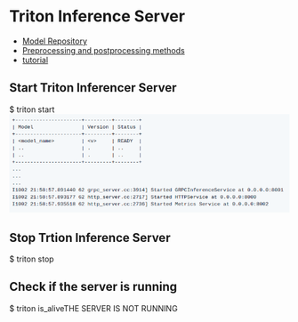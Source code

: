 # Triton Inference Server 

* [Model Repository](model_repository.md)
* [Preprocessing and postprocessing methods](docs/pre_post_processing.md)
* [tutorial](docs/tutorial.md)


## Start Triton Inferencer Server


$ triton start
![model_ready.png](img/model_ready.png)

## Stop Trtion Inference Server

$ triton stop
## Check if the server is running 

$ triton is_aliveTHE SERVER IS NOT RUNNING
